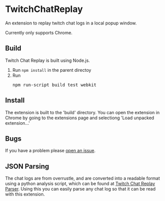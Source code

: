 # TwitchChatReplay

An extension to replay twitch chat logs in a local popup window.

Currently only supports Chrome.


## Build

Twitch Chat Replay is built using Node.js.

1. Run ```npm install``` in the parent directoy
2. Run <pre>npm run-script build test webkit</pre>

## Install

The extension is built to the 'build' directory.  You can open the extension in Chrome by going to the extensions page and selectiong 'Load unpacked extension...'

## Bugs
 
If you have a problem please [open an issue](https://github.com/ahabyss/TwitchChatReplay/issues/new).



## JSON Parsing

The chat logs are from overrustle, and are converted into a readable format using a python analysis script, which can be found at [Twitch Chat Replay Parser](https://github.com/ahabyss/TCRParser). Using this you can easily parse any chat log so that it can be read with this extension.
